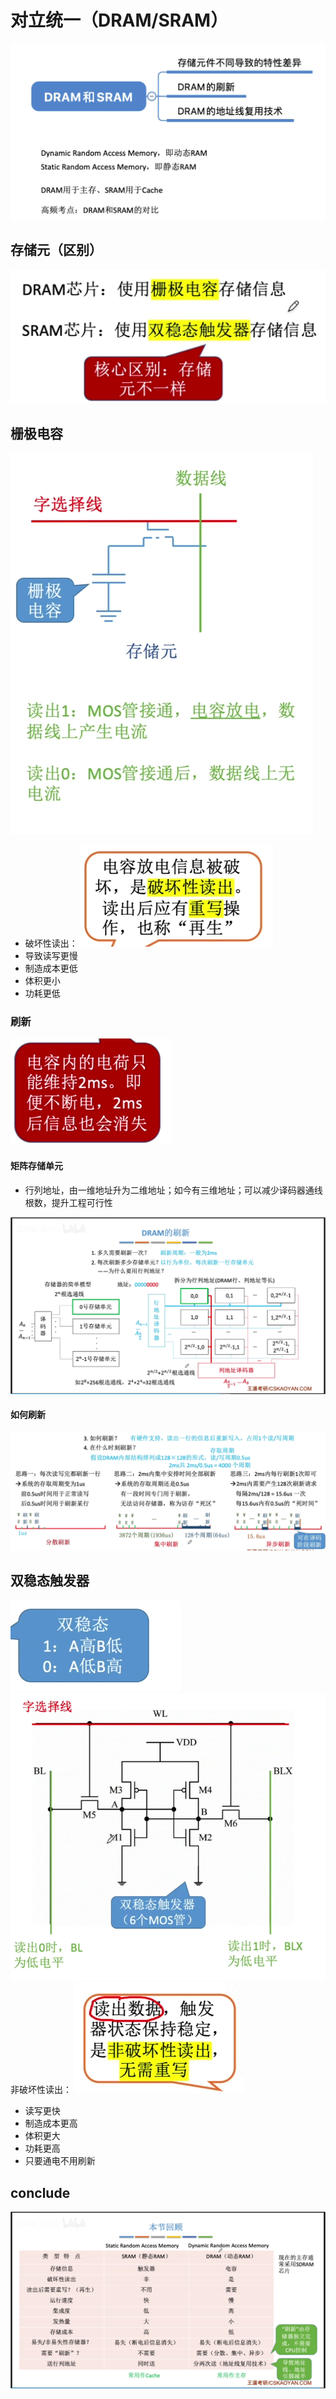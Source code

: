 

# 对立统一（DRAM/SRAM）
![输入图片说明](/imgs/2025-08-06/2ornrJQ7AHT55Cdn.png)
## 存储元（区别）
![输入图片说明](/imgs/2025-08-06/zgGyI80svi9DRynu.png)
## 栅极电容
![输入图片说明](/imgs/2025-08-06/61hI39L7t3zntSO5.png)

- 破坏性读出：
![输入图片说明](/imgs/2025-08-06/WvbnEjk7byG2hrVD.png)
- 导致读写更慢
- 制造成本更低
- 体积更小
- 功耗更低

### 刷新
![输入图片说明](/imgs/2025-08-06/kRZnKrvc8Xo5g7FV.png)

#### 矩阵存储单元
- 行列地址，由一维地址升为二维地址；如今有三维地址；可以减少译码器通线根数，提升工程可行性

![输入图片说明](/imgs/2025-08-06/D17GZB9w0yjjm3i0.png)
#### 如何刷新
![输入图片说明](/imgs/2025-08-06/mBzjqigYwaStkbrj.png)
## 双稳态触发器
![输入图片说明](/imgs/2025-08-06/RT9EkoRbN5T8Ovz5.png)
![输入图片说明](/imgs/2025-08-06/S3mIJDWXplndrEgU.png)
非破坏性读出：
![输入图片说明](/imgs/2025-08-06/2o2mjJ8fTZ1lJzxN.png)
- 读写更快
- 制造成本更高
- 体积更大
- 功耗更高
- 只要通电不用刷新

## conclude
![输入图片说明](/imgs/2025-08-06/DpzZ0xjqTuXn6cIK.png)
<!--stackedit_data:
eyJoaXN0b3J5IjpbLTE3NTQ5ODc1MTcsLTEzMzcwNDQ5NDMsMT
A0MTExMzI3M119
-->